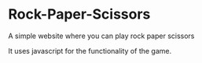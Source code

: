 # Rock-Paper-Scissors
A simple website where you can play rock paper scissors

It uses javascript for the functionality of the game.
